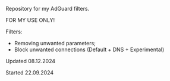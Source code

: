 Repository for my AdGuard filters.

FOR MY USE ONLY!

Filters:
- Removing unwanted parameters;
- Block unwanted connections (Default + DNS + Experimental)

Updated 08.12.2024

Started 22.09.2024
